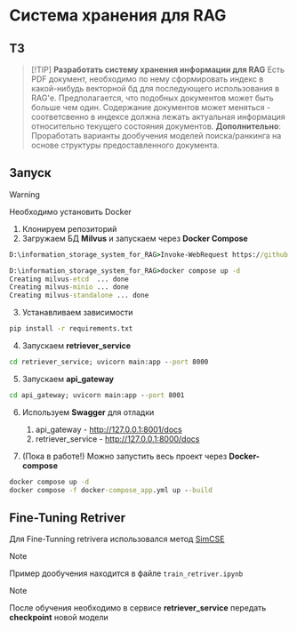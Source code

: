 # Система хранения для RAG

## ТЗ

> [!TIP] **Разработать систему хранения информации для RAG**
> Есть PDF документ, необходимо по нему сформировать индекс в какой-нибудь векторной бд для последующего использования в RAG'е. Предполагается, что подобных документов может быть больше чем один. Содержание документов может меняться - соответсвенно в индексе должна лежать актуальная информация относительно текущего состояния документов. **Дополнительно**: Проработать варианты дообучения моделей поиска/ранкинга на основе структуры предоставленного документа.


## Запуск

> [!warning]
> Необходимо установить Docker

1. Клонируем репозиторий
2. Загружаем БД **Milvus** и запускаем через **Docker Compose** 
```cmd
D:\information_storage_system_for_RAG>Invoke-WebRequest https://github.com/milvus-io/milvus/releases/download/v2.4.15/milvus-standalone-docker-compose.yml -OutFile docker-compose.yml

D:\information_storage_system_for_RAG>docker compose up -d
Creating milvus-etcd  ... done
Creating milvus-minio ... done
Creating milvus-standalone ... done
```

3. Устанавливаем зависимости
```cmd
pip install -r requirements.txt
```

4. Запускаем **retriever_service**

```cmd
cd retriever_service; uvicorn main:app --port 8000
```

5. Запускаем **api_gateway**

```cmd
cd api_gateway; uvicorn main:app --port 8001
```

6. Используем **Swagger** для отладки
	1. api_gateway - http://127.0.0.1:8001/docs
	2. retriever_service - http://127.0.0.1:8000/docs

7. (Пока в работе!) Можно запустить весь проект через **Docker-compose** 
```cmd
docker compose up -d
docker compose -f docker-compose_app.yml up --build
```

## Fine-Tuning Retriver 

Для Fine-Tunning retrivera использовался метод [SimCSE](https://sbert.net/examples/sentence_transformer/unsupervised_learning/SimCSE/README.html "SimCSE")

> [!note]
> Пример дообучения находится в файле `train_retriver.ipynb` 

> [!note]
> После обучения необходимо в сервисе **retriever_service** передать **checkpoint** новой модели
